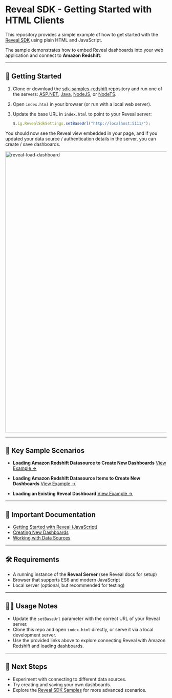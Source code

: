 # Reveal SDK - Getting Started with HTML Clients

This repository provides a simple example of how to get started with the [Reveal SDK](https://www.revealbi.io/) using plain HTML and JavaScript.  

The sample demonstrates how to embed Reveal dashboards into your web application and connect to **Amazon Redshift**.

---

## 🚀 Getting Started

1. Clone or download the [sdk-samples-redshift](https://github.com/RevealBi/sdk-samples-redshift) repository and run one of the servers: [ASP.NET](https://github.com/RevealBi/sdk-samples-redshift/tree/main/server/aspnet), [Java](https://github.com/RevealBi/sdk-samples-redshift/tree/main/server/java), [NodeJS](https://github.com/RevealBi/sdk-samples-redshift/tree/main/server/node-js), or [NodeTS](https://github.com/RevealBi/sdk-samples-redshift/tree/main/server/node-ts).
2. Open `index.html` in your browser (or run with a local web server).
3. Update the base URL in `index.html` to point to your Reveal server:

   ```javascript
   $.ig.RevealSdkSettings.setBaseUrl("http://localhost:5111/");
   ```

You should now see the Reveal view embedded in your page, and if you updated your data source / authentication details in the server, you can create / save dashboards.

<img width="1899" height="877" alt="reveal-load-dashboard" src="https://github.com/user-attachments/assets/6d4a4e94-5fde-4ba2-b96e-ad04c4c4541e" />

---

## 📂 Key Sample Scenarios

* **Loading Amazon Redshift Datasource to Create New Dashboards**
  [View Example →](https://github.com/RevealBi/sdk-samples-redshift/blob/main/client/index-ds.html)

* **Loading Amazon Redshift Datasource Items to Create New Dashboards**
  [View Example →](https://github.com/RevealBi/sdk-samples-redshift/blob/main/client/index-dsi.html)

* **Loading an Existing Reveal Dashboard**
  [View Example →](https://github.com/RevealBi/sdk-samples-redshift/blob/main/client/load-dashboard.html)

---

## 📖 Important Documentation

* [Getting Started with Reveal (JavaScript)](https://help.revealbi.io/web/getting-started-javascript/)
* [Creating New Dashboards](https://help.revealbi.io/web/creating-dashboards/)
* [Working with Data Sources](https://help.revealbi.io/web/datasources/)

---

## 🛠️ Requirements

* A running instance of the **Reveal Server** (see Reveal docs for setup)
* Browser that supports ES6 and modern JavaScript
* Local server (optional, but recommended for testing)

---

## 🧑‍💻 Usage Notes

* Update the `setBaseUrl` parameter with the correct URL of your Reveal server.
* Clone this repo and open `index.html` directly, or serve it via a local development server.
* Use the provided links above to explore connecting Reveal with Amazon Redshift and loading dashboards.

---

## 📌 Next Steps

* Experiment with connecting to different data sources.
* Try creating and saving your own dashboards.
* Explore the [Reveal SDK Samples](https://github.com/RevealBi) for more advanced scenarios.
